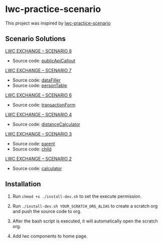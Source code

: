 # lwc-practice-scenario

This project was inspired by [lwc-practice-scenario](https://salesforcediaries.com/category/lwc-practice-scenarios/)

## Scenario Solutions

[LWC EXCHANGE – SCENARIO 8](https://salesforcediaries.com/2023/04/16/lwc-exchange-scenario-8/)

- Source code: [publicApiCallout](https://github.com/dyncan/lwc-scenarios/tree/main/force-app/main/default/lwc/publicApiCallout)

[LWC EXCHANGE – SCENARIO 7](https://salesforcediaries.com/2022/10/21/lwc-exchange-scenario-7/)

- Source code: [dataFiller](https://github.com/dyncan/lwc-scenarios/tree/main/force-app/main/default/lwc/dataFiller)
- Source code: [personTable](https://github.com/dyncan/lwc-scenarios/tree/main/force-app/main/default/lwc/personTable)

[LWC EXCHANGE – SCENARIO 6](https://salesforcediaries.com/2022/10/01/lwc-exchange-scenario-6/)

- Source code: [transactionForm](https://github.com/dyncan/lwc-scenarios/tree/main/force-app/main/default/lwc/transactionForm)

[LWC EXCHANGE – SCENARIO 4](https://salesforcediaries.com/2022/09/20/lwc-exchange-scenario-4/)

- Source code: [distanceCalculator](https://github.com/dyncan/lwc-scenarios/tree/main/force-app/main/default/lwc/distanceCalculator)

[LWC EXCHANGE – SCENARIO 3](https://salesforcediaries.com/2022/09/17/lwc-exchange-scenario-3/)

- Source code: [parent](https://github.com/dyncan/lwc-scenarios/tree/main/force-app/main/default/lwc/parent)
- Source code: [child](https://github.com/dyncan/lwc-scenarios/tree/main/force-app/main/default/lwc/child)

[LWC EXCHANGE – SCENARIO 2](https://salesforcediaries.com/2022/09/17/lwc-exchange-scenario-2/)

- Source code: [calculator](https://github.com/dyncan/lwc-scenarios/tree/main/force-app/main/default/lwc/calculator)

## Installation

1. Run `chmod +x ./install-dev.sh` to set the execute permission.

2. Run `./install-dev.sh YOUR_SCRATCH_ORG_ALIAS` to create a scratch org and push the source code to org.

3. After the bash script is executed, it will automatically open the scratch org.

4. Add lwc components to home page.